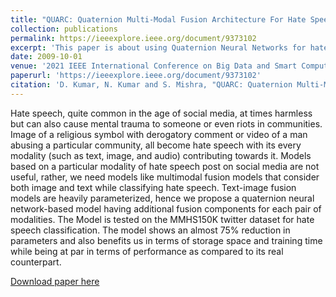 ```yaml
---
title: "QUARC: Quaternion Multi-Modal Fusion Architecture For Hate Speech Classification"
collection: publications
permalink: https://ieeexplore.ieee.org/document/9373102
excerpt: 'This paper is about using Quaternion Neural Networks for hate speech classification using multi-modal data.'
date: 2009-10-01
venue: '2021 IEEE International Conference on Big Data and Smart Computing (BigComp)'
paperurl: 'https://ieeexplore.ieee.org/document/9373102'
citation: 'D. Kumar, N. Kumar and S. Mishra, "QUARC: Quaternion Multi-Modal Fusion Architecture For Hate Speech Classification," 2021 IEEE International Conference on Big Data and Smart Computing (BigComp), Jeju Island, Korea (South), 2021, pp. 346-349, doi: 10.1109/BigComp51126.2021.00075.'
---
```

Hate speech, quite common in the age of social media, at times harmless but can also cause mental trauma to someone or even riots in communities. Image of a religious symbol with derogatory comment or video of a man abusing a particular community, all become hate speech with its every modality (such as text, image, and audio) contributing towards it. Models based on a particular modality of hate speech post on social media are not useful, rather, we need models like multimodal fusion models that consider both image and text while classifying hate speech. Text-image fusion models are heavily parameterized, hence we propose a quaternion neural network-based model having additional fusion components for each pair of modalities. The Model is tested on the MMHS150K twitter dataset for hate speech classification. The model shows an almost 75% reduction in parameters and also benefits us in terms of storage space and training time while being at par in terms of performance as compared to its real counterpart.

[Download paper here](https://arxiv.org/pdf/2012.08312)

